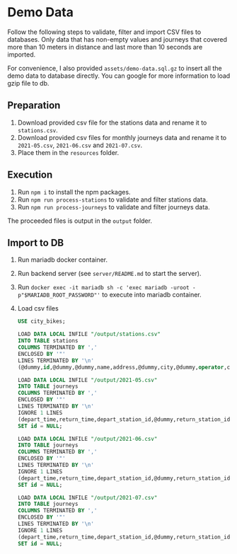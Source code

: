# Demo Data

Follow the following steps to validate, filter and import CSV files to databases. Only data that has non-empty values and journeys that covered more than 10 meters in distance and last more than 10 seconds are imported.

For convenience, I also provided `assets/demo-data.sql.gz` to insert all the demo data to database directly. You can google for more information to load gzip file to db.

## Preparation

1. Download provided csv file for the stations data and rename it to `stations.csv`.
1. Download provided csv files for monthly journeys data and rename it to `2021-05.csv`, `2021-06.csv` and `2021-07.csv`.
1. Place them in the `resources` folder.

## Execution

1. Run `npm i` to install the npm packages.
1. Run `npm run process-stations` to validate and filter stations data.
1. Run `npm run process-journeys` to validate and filter journeys data.

The proceeded files is output in the `output` folder.

## Import to DB

1. Run mariadb docker container.
1. Run backend server (see `server/README.md` to start the server).
1. Run `docker exec -it mariadb sh -c 'exec mariadb -uroot -p"$MARIADB_ROOT_PASSWORD"'` to execute into mariadb container.
1. Load csv files

   ```sql
   USE city_bikes;

   LOAD DATA LOCAL INFILE "/output/stations.csv"
   INTO TABLE stations
   COLUMNS TERMINATED BY ','
   ENCLOSED BY '"'
   LINES TERMINATED BY '\n'
   (@dummy,id,@dummy,@dummy,name,address,@dummy,city,@dummy,operator,capacities,lng,lat);

   LOAD DATA LOCAL INFILE "/output/2021-05.csv"
   INTO TABLE journeys
   COLUMNS TERMINATED BY ','
   ENCLOSED BY '"'
   LINES TERMINATED BY '\n'
   IGNORE 1 LINES
   (depart_time,return_time,depart_station_id,@dummy,return_station_id,@dummy,distance,duration)
   SET id = NULL;

   LOAD DATA LOCAL INFILE "/output/2021-06.csv"
   INTO TABLE journeys
   COLUMNS TERMINATED BY ','
   ENCLOSED BY '"'
   LINES TERMINATED BY '\n'
   IGNORE 1 LINES
   (depart_time,return_time,depart_station_id,@dummy,return_station_id,@dummy,distance,duration)
   SET id = NULL;

   LOAD DATA LOCAL INFILE "/output/2021-07.csv"
   INTO TABLE journeys
   COLUMNS TERMINATED BY ','
   ENCLOSED BY '"'
   LINES TERMINATED BY '\n'
   IGNORE 1 LINES
   (depart_time,return_time,depart_station_id,@dummy,return_station_id,@dummy,distance,duration)
   SET id = NULL;

   ```
